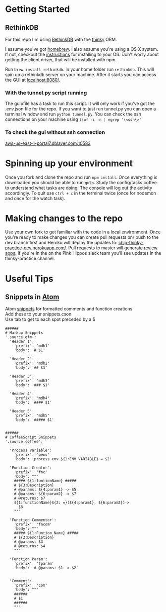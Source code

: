 # Getting Started

## RethinkDB

For this repo I'm using [RethinkDB](https://www.rethinkdb.com/) with the [thinky](https://thinky.io/) ORM.

I assume you've got [homebrew](http://brew.sh/). I also assume you're using a OS X system. If not, checkout the [instructions](https://www.rethinkdb.com/docs/install/) for installing to your OS. Don't worry about getting the client driver, that will be installed with npm.

Run `brew install rethinkdb`. In your home folder run `rethinkdb`. This will spin up a rethinkdb server on your machine. After it starts you can access the GUI at [localhost:8080/](http://localhost:8080/).

### With the tunnel.py script running

The gulpfile has a task to run this script. It will only work if you've got the .env.json file for the repo. If you want to just run tunnel.py you can open a terminal window and run `python tunnel.py`. You can check the ssh connections on your machine using `lsof -i -n | egrep '\<ssh\>'`

### To check the gui without ssh connection

[aws-us-east-1-portal7.dblayer.com:10583](https://aws-us-east-1-portal7.dblayer.com:10583/)

# Spinning up your environment

Once you fork and clone the repo and run `npm install`. Once everything is downloaded you should be able to run `gulp`. Study the config/tasks.coffee to understand what tasks are doing. The console will log out the activity accordingly. To quit use `ctrl + c` in the terminal twice (once for nodemon and once for the watch task).

# Making changes to the repo

Use your own fork to get familiar with the code in a local environment. Once you're ready to make changes you can create pull requests on/ push to the dev branch first and Heroku will deploy the updates to: [chip-thinky-practice-dev.herokuapp.com/](https://ph-todo-app-dev.herokuapp.com/). Pull requests to master will generate [review apps](https://devcenter.heroku.com/articles/github-integration-review-apps). If you're in the on the Pink Hippos slack team you'll see updates in the thinky-practice channel.

# Useful Tips

## Snippets in [Atom](https://atom.io/)

Atom [snippets](https://atom.io/docs/latest/using-atom-snippets) for formatted comments and function creations<br>Add these to your snippets.cson<br>Use tab to get to each spot preceded by a $

```
######
# Markup Snippets
'.source.gfm':
  'Header 1':
    'prefix': 'mdh1'
    'body': '# $1'

  'Header 2':
    'prefix': 'mdh2'
    'body': '## $1'

  'Header 3':
    'prefix': 'mdh3'
    'body': '### $1'

  'Header 4':
    'prefix': 'mdh4'
    'body': '#### $1'

  'Header 5':
    'prefix': 'mdh5'
    'body': '##### $1'


######
# CoffeeScript Snippets
'.source.coffee':

  'Process Variable':
    'prefix': 'penv'
    'body': 'process.env.${1:ENV_VARIABLE} = $2'

  'Function Creator':
    'prefix': 'fnc'
    'body': """
    ##### ${1:funtionName} #####
    # ${3:Description}
    # @params: ${4:param1} -> $5
    # @params: ${6:param2} -> $7
    # @returns: $7
    ${1:functionName}${2: =}(${4:param1}, ${6:param2})->
      $8
    """

  'Function Commentor':
    'prefix': 'fncom'
    'body': """
    ##### ${1:Funtion Name} #####
    # ${2:Description}
    # @params: $3
    # @returns: $4
    """

  'Function Param':
    'prefix': 'fparam'
    'body': '# @params: $1 -> $2'


  'Comment':
    'prefix': 'com'
    'body': """
    ######
    # $1
    ######
    """
```
